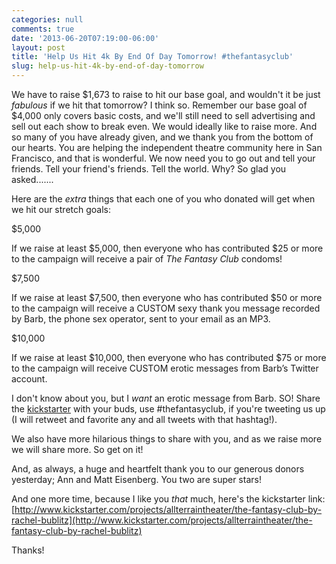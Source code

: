```yaml
---
categories: null
comments: true
date: '2013-06-20T07:19:00-06:00'
layout: post
title: 'Help Us Hit 4k By End Of Day Tomorrow! #thefantasyclub'
slug: help-us-hit-4k-by-end-of-day-tomorrow
---
```


We have to raise $1,673 to raise to hit our base goal, and wouldn't it be just *fabulous* if we hit that tomorrow? I think so. Remember our base goal of $4,000 only covers basic costs, and we'll still need to sell advertising and sell out each show to break even. We would ideally like to raise more. And so many of you have already given, and we thank you from the bottom of our hearts. You are helping the independent theatre community here in San Francisco, and that is wonderful. We now need you to go out and tell your friends. Tell your friend's friends. Tell the world. Why? So glad you asked.......

Here are the *extra* things that each one of you who donated will get when we hit our stretch goals:

$5,000 

If we raise at least $5,000, then everyone who has contributed $25 or more to the campaign will receive a pair of *The Fantasy Club* condoms! 

$7,500 

If we raise at least $7,500, then everyone who has contributed $50 or more to the campaign will receive a CUSTOM sexy thank you message recorded by Barb, the phone sex operator, sent to your email as an MP3. 

$10,000 

If we raise at least $10,000, then everyone who has contributed $75 or more to the campaign will receive CUSTOM erotic messages from Barb’s Twitter account. 

I don't know about you, but I *want* an erotic message from Barb. SO! Share the [kickstarter](http://www.kickstarter.com/projects/allterraintheater/the-fantasy-club-by-rachel-bublitz) with your buds, use #thefantasyclub, if you're tweeting us up (I will retweet and favorite any and all tweets with that hashtag!). 

We also have more hilarious things to share with you, and as we raise more we will share more. So get on it!

And, as always, a huge and heartfelt thank you to our generous donors yesterday; Ann and Matt Eisenberg. You two are super stars!

And one more time, because I like you *that* much, here's the kickstarter link: [http://www.kickstarter.com/projects/allterraintheater/the-fantasy-club-by-rachel-bublitz](http://www.kickstarter.com/projects/allterraintheater/the-fantasy-club-by-rachel-bublitz)

Thanks!